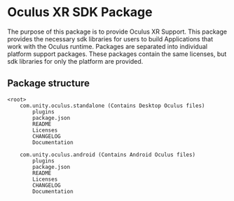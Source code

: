 # Oculus XR SDK Package

The purpose of this package is to provide Oculus XR Support. This package provides the necessary sdk libraries for users to build Applications that work with the Oculus runtime.
Packages are separated into individual platform support packages. These packages contain the same licenses, but sdk libraries for only the platform are provided.

## Package structure

```
<root>
	com.unity.oculus.standalone (Contains Desktop Oculus files)
		plugins
		package.json
		README
		Licenses
		CHANGELOG
		Documentation

	com.unity.oculus.android (Contains Android Oculus files)
		plugins
		package.json
		README
		Licenses
		CHANGELOG
		Documentation
```
